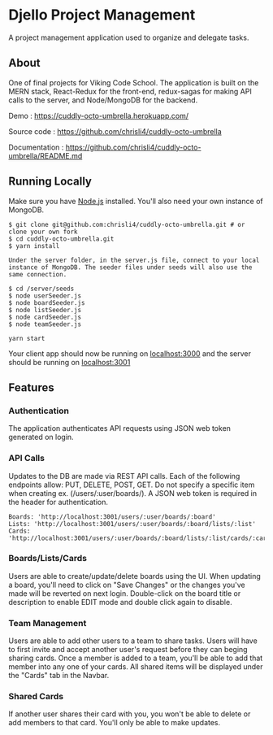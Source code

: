 # Djello Project Management

A project management application used to organize and delegate tasks.

## About

One of final projects for Viking Code School. The application is built on the MERN stack, React-Redux for the front-end, redux-sagas for making API calls to the server, and Node/MongoDB for the backend.


Demo   :   https://cuddly-octo-umbrella.herokuapp.com/

Source code   :   https://github.com/chrisli4/cuddly-octo-umbrella

Documentation :   https://github.com/chrisli4/cuddly-octo-umbrella/README.md


## Running Locally

Make sure you have [Node.js](http://nodejs.org/) installed. You'll also need your own instance of MongoDB.

```
$ git clone git@github.com:chrisli4/cuddly-octo-umbrella.git # or clone your own fork
$ cd cuddly-octo-umbrella.git
$ yarn install

Under the server folder, in the server.js file, connect to your local instance of MongoDB. The seeder files under seeds will also use the same connection.

$ cd /server/seeds
$ node userSeeder.js
$ node boardSeeder.js
$ node listSeeder.js
$ node cardSeeder.js
$ node teamSeeder.js

yarn start

```

Your client app should now be running on [localhost:3000](http://localhost:3000/) and the server should be running on [localhost:3001](http://localhost:3001/)

## Features

### Authentication

The application authenticates API requests using JSON web token generated on login. 

### API Calls

Updates to the DB are made via REST API calls. Each of the following endpoints allow: PUT, DELETE, POST, GET. Do not specify a specific item when creating ex. (/users/:user/boards/). A JSON web token is required in the header for authentication.

```
Boards: 'http://localhost:3001/users/:user/boards/:board'
Lists: 'http://localhost:3001/users/:user/boards/:board/lists/:list'
Cards: 'http://localhost:3001/users/:user/boards/:board/lists/:list/cards/:card'
```

### Boards/Lists/Cards

Users are able to create/update/delete boards using the UI. When updating a board, you'll need to click on "Save Changes" or the changes you've made will be reverted on next login. Double-click on the board title or description to enable EDIT mode and double click again to disable.

### Team Management

Users are able to add other users to a team to share tasks. Users will have to first invite and accept another user's request before they can beging sharing cards. Once a member is added to a team, you'll be able to add that member into any one of your cards. All shared items will be displayed under the "Cards" tab in the Navbar.

### Shared Cards
If another user shares their card with you, you won't be able to delete or add members to that card. You'll only be able to make updates. 



